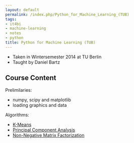```yaml
---
layout: default
permalink: /index.php/Python_for_Machine_Learning_(TUB)
tags:
- it4bi
- machine-learning
- notes
- python
title: Python for Machine Learning (TUB)
---
```

- Taken in Wintersemester 2014 at TU Berlin
- Taught by Daniel Bartz


## Course Content
Prelimilaries:
- numpy, scipy and matplotlib
- loading graphics and data


Algorithms:
- [K-Means](K-Means)
- [Principal Component Analysis](Principal_Component_Analysis)
- [Non-Negative Matrix Factorization](Non-Negative_Matrix_Factorization)
